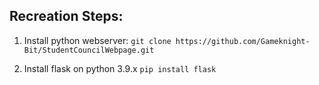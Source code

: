 ## Recreation Steps:

1. Install python webserver:
   `git clone https://github.com/Gameknight-Bit/StudentCouncilWebpage.git`

2. Install flask on python 3.9.x `pip install flask`
